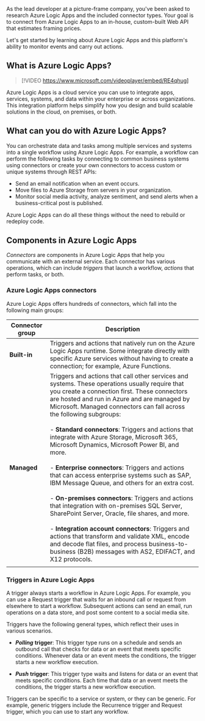 As the lead developer at a picture-frame company, you've been asked to research Azure Logic Apps and the included connector types. Your goal is to connect from Azure Logic Apps to an in-house, custom-built Web API that estimates framing prices.

Let's get started by learning about Azure Logic Apps and this platform's ability to monitor events and carry out actions.

## What is Azure Logic Apps?

> [!VIDEO https://www.microsoft.com/videoplayer/embed/RE4qhug]

Azure Logic Apps is a cloud service you can use to integrate apps, services, systems, and data within your enterprise or across organizations. This integration platform helps simplify how you design and build scalable solutions in the cloud, on premises, or both.

## What can you do with Azure Logic Apps?

You can orchestrate data and tasks among multiple services and systems into a single workflow using Azure Logic Apps. For example, a workflow can perform the following tasks by connecting to common business systems using connectors or create your own connectors to access custom or unique systems through REST APIs:

- Send an email notification when an event occurs.
- Move files to Azure Storage from servers in your organization.
- Monitor social media activity, analyze sentiment, and send alerts when a business-critical post is published.

Azure Logic Apps can do all these things without the need to rebuild or redeploy code.

## Components in Azure Logic Apps

*Connectors* are components in Azure Logic Apps that help you communicate with an external service. Each connector has various operations, which can include *triggers* that launch a workflow, *actions* that perform tasks, or both.

### Azure Logic Apps connectors

Azure Logic Apps offers hundreds of connectors, which fall into the following main groups:

| Connector group | Description |
|-----------------|-------------|
| **Built-in** | Triggers and actions that natively run on the Azure Logic Apps runtime. Some integrate directly with specific Azure services without having to create a connection; for example, Azure Functions. |
| **Managed** | Triggers and actions that call other services and systems. These operations usually require that you create a connection first. These connectors are hosted and run in Azure and are managed by Microsoft. Managed connectors can fall across the following subgroups: <br><br>- **Standard connectors**: Triggers and actions that integrate with Azure Storage, Microsoft 365, Microsoft Dynamics, Microsoft Power BI, and more. <br><br>- **Enterprise connectors**: Triggers and actions that can access enterprise systems such as SAP, IBM Message Queue, and others for an extra cost. <br><br>- **On-premises connectors**: Triggers and actions that integration with on-premises SQL Server, SharePoint Server, Oracle, file shares, and more. <br><br>- **Integration account connectors**: Triggers and actions that transform and validate XML, encode and decode flat files, and process business-to-business (B2B) messages with AS2, EDIFACT, and X12 protocols. |
|||

### Triggers in Azure Logic Apps

A trigger always starts a workflow in Azure Logic Apps. For example, you can use a Request trigger that waits for an inbound call or request from elsewhere to start a workflow. Subsequent actions can send an email, run operations on a data store, and post some content to a social media site.

Triggers have the following general types, which reflect their uses in various scenarios.

- ***Polling*** **trigger**: This trigger type runs on a schedule and sends an outbound call that checks for data or an event that meets specific conditions. Whenever data or an event meets the conditions, the trigger starts a new workflow execution.

- ***Push*** **trigger**: This trigger type waits and listens for data or an event that meets specific conditions. Each time that data or an event meets the conditions, the trigger starts a new workflow execution.

Triggers can be specific to a service or system, or they can be generic. For example, generic triggers include the Recurrence trigger and Request trigger, which you can use to start any workflow.
